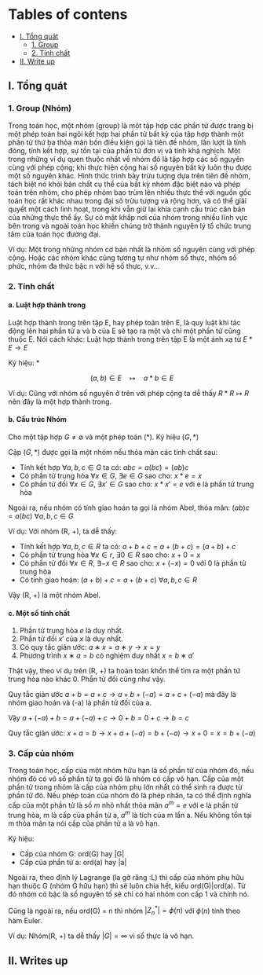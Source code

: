 Tables of contens
=================
* [I. Tổng quát](#i-Tổng-quát)
    * [1. Group](##1-Group)
    * [2. Tính chất](##2-Tính-chất)
* [II. Write up](#ii-Writes-up)


## I. Tổng quát

### 1. Group (Nhóm)

Trong toán học, một nhóm (group) là một tập hợp các phần tử được trang bị một phép toán hai ngôi kết hợp hai phần tử bất kỳ của tập hợp thành một phần tử thứ ba thỏa mãn bốn điều kiện gọi là tiên đề nhóm, lần lượt là tính đóng, tính kết hợp, sự tồn tại của phần tử đơn vị và tính khả nghịch. Một trong những ví dụ quen thuộc nhất về nhóm đó là tập hợp các số nguyên cùng với phép cộng; khi thực hiện cộng hai số nguyên bất kỳ luôn thu được một số nguyên khác. Hình thức trình bày trừu tượng dựa trên tiên đề nhóm, tách biệt nó khỏi bản chất cụ thể của bất kỳ nhóm đặc biệt nào và phép toán trên nhóm, cho phép nhóm bao trùm lên nhiều thực thể với nguồn gốc toán học rất khác nhau trong đại số trừu tượng và rộng hơn, và có thể giải quyết một cách linh hoạt, trong khi vẫn giữ lại khía cạnh cấu trúc căn bản của những thực thể ấy. Sự có mặt khắp nơi của nhóm trong nhiều lĩnh vực bên trong và ngoài toán học khiến chúng trở thành nguyên lý tổ chức trung tâm của toán học đương đại.

Ví dụ: Một trong những nhóm cơ bản nhất là nhóm số nguyên cùng với phép cộng. Hoặc các nhóm khác cũng tương tự như nhóm số thực, nhóm số phức, nhóm đa thức bậc n với hệ số thực, v.v...

### 2. Tính chất

#### a. Luật hợp thành trong

Luật hợp thành trong trên tập E, hay phép toán trên E, là quy luật khi tác động lên hai phần tử a và b của E sẽ tạo ra một và chỉ một phần tử cũng thuộc E.
Nói cách khác: Luật hợp thành trong trên tập E là một ánh xạ từ $E * E \to E$

Ký hiệu: $*$

$$(a, b) \in E \quad \mapsto \quad a * b \in E$$

Ví dụ: Cũng với nhóm số nguyên ở trên với phép cộng ta dễ thấy $R * R \mapsto R$ nên đây là một hợp thành trong.

#### b. Cấu trúc Nhóm

Cho một tập hợp $G \neq \emptyset$ và một phép toán $(*)$. Ký hiệu $(G, *)$

Cặp $(G, *)$ được gọi là một nhóm nếu thỏa mãn các tính chất sau:

+ Tính kết hợp $\forall a, b, c \in G$ ta có: $abc = a(bc) = (ab)c$
+ Có phần tử trung hòa $\forall x \in G$, $\exists e \in G$ sao cho: $x * e = x$
+ Có phần tử đối $\forall x \in G$, $\exists x' \in G$  sao cho: $x * x' = e$ với e là phần tử trung hòa

Ngoài ra, nếu nhóm có tính giao hoán ta gọi là nhóm Abel, thỏa mãn: $(ab)c = a(bc)$ $\forall a, b, c \in G$ 

Ví dụ: Với nhóm (R, +), ta dễ thấy:

+ Tính kết hợp $\forall a, b, c \in R$ ta có: $a + b + c = a + (b + c) = (a + b) + c$
+ Có phần tử trung hòa $\forall x \in r$, $\exists 0 \in R$ sao cho: $x + 0 = x$
+ Có phần tử đối $\forall x \in R$, $\exists -x \in R$  sao cho: $x + (-x) = 0$ với 0 là phần tử trung hòa
+ Có tính giao hoán: $(a + b) + c = a + (b + c)$ $\forall a, b, c \in R$

Vậy (R, +) là một nhóm Abel.

#### c. Một số tính chất

1. Phần tử trung hòa $e$ là duy nhất.
2. Phần tử đối $x'$ của $x$ là duy nhất.
3. Có quy tắc giản ước: $a ∗ x = a ∗ y \to x = y$
4. Phương trình $x ∗ a = b$ có nghiệm duy nhất $x = b ∗ a'$

Thật vậy, theo ví dụ trên (R, +) ta hoàn toàn khồn thể tìm ra một phần tử trung hòa nào khác 0. Phần tử đối cũng như vậy.

Quy tắc giản ước $a + b = a + c \to a + b + (-a) = a + c + (-a)$ mà đây là nhóm giao hoán và (-a) là phần tử đối của a.

Vậy $a + (-a) + b = a + (-a) + c \to 0 + b = 0 + c \to b = c$

Quy tắc giản ước: $x + a = b \to x + a + (-a) = b + (-a) \to x + 0 = x = b + (-a)$

### 3. Cấp của nhóm

Trong toán học, cấp của một nhóm hữu hạn là số phần tử của nhóm đó, nếu nhóm đó có vô số phần tử ta gọi đó là nhóm có cấp vô hạn. Cấp của một phần tử trong nhóm là cấp của nhóm phụ lớn nhất có thể sinh ra được từ phần tử đó. Nếu phép toán của nhóm đó là phép nhân, ta có thể định nghĩa cấp của một phần tử là số $m$ nhỏ nhất thỏa mãn $a ^ m = e$ với e là phần tử trung hòa, m là cấp của phần tử a, $a^m$ là tích của m lần a. Nếu không tồn tại m thỏa mãn ta nói cấp của phần tử a là vô hạn.

Ký hiệu: 
+ Cấp của nhóm G: ord(G) hay |G|
+ Cấp của phần tử a: ord(a) hay |a|

Ngoài ra, theo định lý Lagrange (la gờ răng :L) thì cấp của nhóm phụ hữu hạn thuộc G (nhóm G hữu hạn) thì sẽ luôn chia hết, kiểu ord(G)|ord(a). Từ đó nhóm có bậc là số nguyên tố sẽ chỉ có hai nhóm con cấp 1 và chính nó.

Cũng là ngoài ra, nếu ord(G) = n thì nhóm $|Z_{n}^{*}| = \phi(n)$ với $\phi(n)$ tính theo hàm Euler.


Ví dụ: Nhóm(R, +) ta dễ thấy $|G| = \infty$ vì số thực là vô hạn.


## II. Writes up
